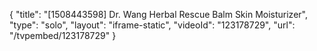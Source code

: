 {
    "title": "[1508443598] Dr. Wang Herbal Rescue Balm Skin Moisturizer",
    "type": "solo",
    "layout": "iframe-static",
    "videoId": "123178729",
    "url": "\/tvpembed\/123178729"
}
